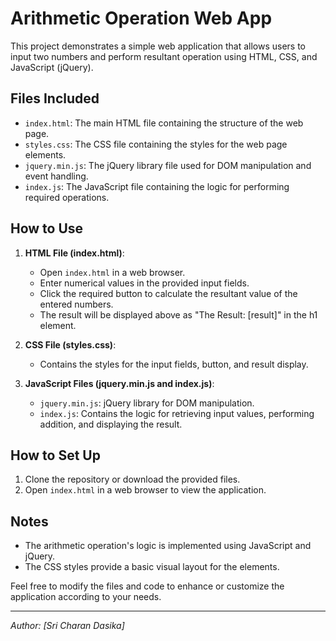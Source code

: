 # Arithmetic Operation Web App

This project demonstrates a simple web application that allows users to input two numbers and perform resultant operation using HTML, CSS, and JavaScript (jQuery).

## Files Included

- `index.html`: The main HTML file containing the structure of the web page.
- `styles.css`: The CSS file containing the styles for the web page elements.
- `jquery.min.js`: The jQuery library file used for DOM manipulation and event handling.
- `index.js`: The JavaScript file containing the logic for performing required operations.

## How to Use

1. **HTML File (index.html)**:
   - Open `index.html` in a web browser.
   - Enter numerical values in the provided input fields.
   - Click the required button to calculate the resultant value of the entered numbers.
   - The result will be displayed above as "The Result: [result]" in the h1 element.

2. **CSS File (styles.css)**:
   - Contains the styles for the input fields, button, and result display.

3. **JavaScript Files (jquery.min.js and index.js)**:
   - `jquery.min.js`: jQuery library for DOM manipulation.
   - `index.js`: Contains the logic for retrieving input values, performing addition, and displaying the result.

## How to Set Up

1. Clone the repository or download the provided files.
2. Open `index.html` in a web browser to view the application.

## Notes

- The arithmetic operation's logic is implemented using JavaScript and jQuery.
- The CSS styles provide a basic visual layout for the elements.

Feel free to modify the files and code to enhance or customize the application according to your needs.

---

*Author: [Sri Charan Dasika]*
